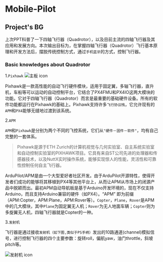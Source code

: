 # Mobile-Pilot
## Project's BG
上次PPT科普了一下四轴飞行器（Quadrotor），以及目前主流的四轴飞行器及其应用和发展方向。本次输出目标为，在掌握四轴飞行器（Quadrotor）飞行基本原理和开发方法后，摆脱传统控制方式，通过`手机蓝牙`的方式，控制飞行器。<br />

### Basic knowledges about Quadrotor
1.`Pixhawk`
![主板 icon](https://pixhawk.org/_media/modules/pixhawk_connectors.png?cache=)

Pixhawk是一款高性能的自动飞行硬件模块，适用于固定翼，多轴飞行器，直升机，车船等可以运动的自动控制平台，它结合了PX4FMU和PX4IO这两大模块的功能。它对于四轴飞行器（Quadrotor）而言是最重要的基础硬件设备。所有的软件功能都运行在Pixhawk的基础上。Pixhawk支持许多`飞行协议栈`，它允许现有的`APM`和`PX4`能够无缝地过渡到该系统。

2.`APM`

`APM`和`Pixhawk`是分别为两个不同的飞控系统，它们从`"硬件－固件－软件"`，均有自己完整的一套体系。
>Pixhawk是源于ETH Zurich的计算机视觉与几何实验室、自主系统实验室和自动控制实验室的PIXHAWK项目。它具有来自ST公司先进的处理器和传感器技术，以及NuttX实时操作系统，能够实现惊人的性能，灵活性和可靠性控制任何自主飞行器。

ArduPilot/APM是由一个大型爱好者社区开发。由于ArduPilot开源特性，使得开发者们成功的能够将其移植到PX4等其他平台上，从而让APM从市场上的闭源产品中脱颖而出。最初APM自动导航板是基于Arduino开发环境的，现在不仅支持Arduino，而且支持Arduino兼容的硬件（如PX4）。“APM” 即为前缀（APM:Copter，APM:Plane，APM:Rover等）。`Copter`，`Plane`，`Rover`是APM中的几大模块，其中`Plane`为固定翼无人机；`Rover`为无人地面车辆；`Copter`则为多旋翼无人机，四轴飞行器就是Copter的一种。

3.`发射机`

飞行器是通过接收`发射机（如下图,类似于PS手柄）`发出的10路通道(channel)模拟信号，进行控制飞行器的四个主要参数：旋转roll，偏航yaw，油门throttle，斜坡pitch等。<br />

![发射机 icon](http://copter.ardupilot.com/wp-content/uploads/sites/2/2012/01/radio_setup1.png)